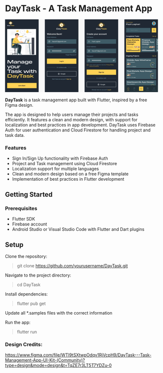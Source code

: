 # DayTask - A Task Management App

![App Oberview](./landpage.jpeg)

**DayTask** is a task management app built with Flutter, inspired by a free Figma design. 

The app is designed to help users manage their projects and tasks efficiently. It features a clean and modern design, with support for localization and best practices in app development. DayTask uses Firebase Auth for user authentication and Cloud Firestore for handling project and task data.

### Features
- Sign In/Sign Up functionality with Firebase Auth
- Project and Task management using Cloud Firestore
- Localization support for multiple languages
- Clean and modern design based on a free Figma template
- Implementation of best practices in Flutter development

## Getting Started
### Prerequisites
- Flutter SDK
- Firebase account
- Android Studio or Visual Studio Code with Flutter and Dart plugins

## Setup

Clone the repository:
> git clone https://github.com/yourusername/DayTask.git

Navigate to the project directory:
> cd DayTask

Install dependencies:
> flutter pub get

Update all *.samples files with the correct information

Run the app:

> flutter run

### Design Credits:
https://www.figma.com/file/WTI9tSXtwpOdqv1RjVcpH9/DayTask---Task-Management-App-UI-Kit-(Community)?type=design&mode=design&t=TqZE7r3LT5T7YDZu-0
